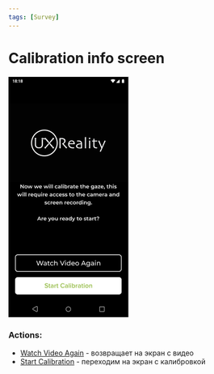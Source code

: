 ```yaml
---
tags: [Survey]
---
```


# Calibration info screen

![](../../assets/images/screens/calibration_info.png)

### Actions:
- [Watch Video Again](./video.md) - возвращает на экран с видео
- [Start Calibration](./calibration.md) - переходим на экран с калибровкой